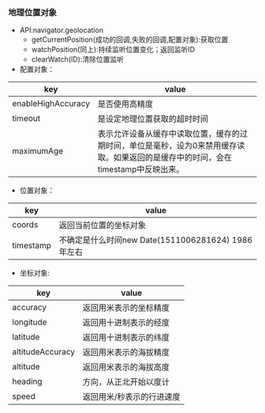 ### 地理位置对象
- API:navigator.geolocation
  - getCurrentPosition(成功的回调,失败的回调,配置对象):获取位置
  - watchPosition(同上):持续监听位置变化；返回监听ID
  - clearWatch(ID):清除位置监听
- 配置对象：

key | value
---|---
enableHighAccuracy | 是否使用高精度
timeout | 是设定地理位置获取的超时时间
maximumAge | 表示允许设备从缓存中读取位置，缓存的过期时间，单位是毫秒，设为0来禁用缓存读取。如果返回的是缓存中的时间，会在timestamp中反映出来。


- 位置对象：

key | value
---|---
coords | 返回当前位置的坐标对象
timestamp | 不确定是什么时间new Date(1511006281624) 1986年左右

- 坐标对象:

key | value
---|---
accuracy | 返回用米表示的坐标精度
longitude | 返回用十进制表示的经度
latitude | 返回用十进制表示的纬度
altitudeAccuracy | 返回用米表示的海拔精度
altitude | 返回用米表示的海拔高度
heading | 方向，从正北开始以度计
speed | 返回用米/秒表示的行进速度
